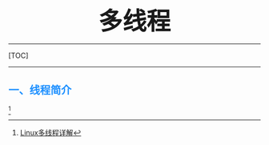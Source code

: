 
<font size="7"><center>**多线程**</center></font>

___

[TOC]

___

## <font color="1E90FF">一、线程简介</font>

[^多线程]


















[^多线程]:[Linux多线程详解](https://blog.csdn.net/w903414/article/details/110005612)
